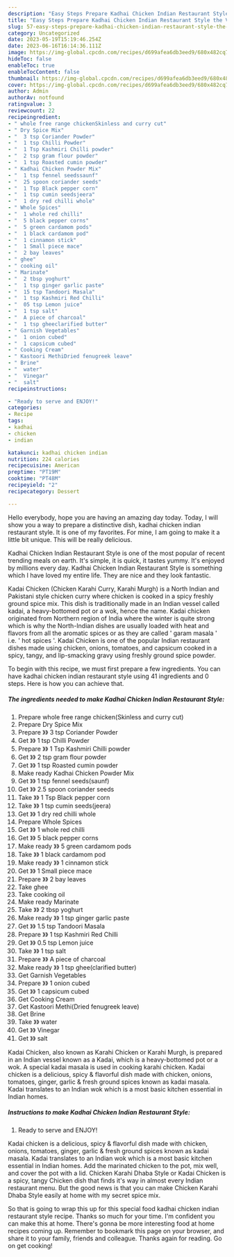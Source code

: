 ```yaml
---
description: "Easy Steps Prepare Kadhai Chicken Indian Restaurant Style the Very Delicious}"
title: "Easy Steps Prepare Kadhai Chicken Indian Restaurant Style the Very Delicious}"
slug: 57-easy-steps-prepare-kadhai-chicken-indian-restaurant-style-the-very-delicious
category: Uncategorized
date: 2023-05-19T15:19:46.254Z
date: 2023-06-16T16:14:36.111Z
image: https://img-global.cpcdn.com/recipes/d699afea6db3eed9/680x482cq70/kadhai-chicken-indian-restaurant-style-recipe-main-photo.jpg
hideToc: false
enableToc: true
enableTocContent: false
thumbnail: https://img-global.cpcdn.com/recipes/d699afea6db3eed9/680x482cq70/kadhai-chicken-indian-restaurant-style-recipe-main-photo.jpg
cover: https://img-global.cpcdn.com/recipes/d699afea6db3eed9/680x482cq70/kadhai-chicken-indian-restaurant-style-recipe-main-photo.jpg
author: Admin
authorAv: notfound
ratingvalue: 3
reviewcount: 22
recipeingredient:
- " whole free range chickenSkinless and curry cut"
- " Dry Spice Mix"
- "  3 tsp Coriander Powder"
- "  1 tsp Chilli Powder"
- "  1 Tsp Kashmiri Chilli powder"
- "  2 tsp gram flour powder"
- "  1 tsp Roasted cumin powder"
- " Kadhai Chicken Powder Mix"
- "  1 tsp fennel seedssaunf"
- "  25 spoon coriander seeds"
- "  1 Tsp Black pepper corn"
- "  1 tsp cumin seedsjeera"
- "  1 dry red chilli whole"
- " Whole Spices"
- "  1 whole red chilli"
- "  5 black pepper corns"
- "  5 green cardamom pods"
- "  1 black cardamom pod"
- "  1 cinnamon stick"
- "  1 Small piece mace"
- "  2 bay leaves"
- " ghee"
- " cooking oil"
- " Marinate"
- "  2 tbsp yoghurt"
- "  1 tsp ginger garlic paste"
- "  15 tsp Tandoori Masala"
- "  1 tsp Kashmiri Red Chilli"
- "  05 tsp Lemon juice"
- "  1 tsp salt"
- "  A piece of charcoal"
- "  1 tsp gheeclarified butter"
- " Garnish Vegetables"
- "  1 onion cubed"
- "  1 capsicum cubed"
- " Cooking Cream"
- " Kastoori MethiDried fenugreek leave"
- " Brine"
- "  water"
- "  Vinegar"
- "  salt"
recipeinstructions:

- "Ready to serve and ENJOY!"
categories:
- Recipe
tags:
- kadhai
- chicken
- indian

katakunci: kadhai chicken indian 
nutrition: 224 calories
recipecuisine: American
preptime: "PT19M"
cooktime: "PT48M"
recipeyield: "2"
recipecategory: Dessert

---
```



Hello everybody, hope you are having an amazing day today. Today, I will show you a way to prepare a distinctive dish, kadhai chicken indian restaurant style. It is one of my favorites. For mine, I am going to make it a little bit unique. This will be really delicious.

Kadhai Chicken Indian Restaurant Style is one of the most popular of recent trending meals on earth. It's simple, it is quick, it tastes yummy. It's enjoyed by millions every day. Kadhai Chicken Indian Restaurant Style is something which I have loved my entire life. They are nice and they look fantastic.

Kadai Chicken (Chicken Karahi Curry, Karahi Murgh) is a North Indian and Pakistani style chicken curry where chicken is cooked in a spicy freshly ground spice mix. This dish is traditionally made in an Indian vessel called kadai, a heavy-bottomed pot or a wok, hence the name. Kadai chicken originated from Northern region of India where the winter is quite strong which is why the North-Indian dishes are usually loaded with heat and flavors from all the aromatic spices or as they are called &#39; garam masala &#39; i.e. &#39; hot spices &#39;. Kadai Chicken is one of the popular Indian restaurant dishes made using chicken, onions, tomatoes, and capsicum cooked in a spicy, tangy, and lip-smacking gravy using freshly ground spice powder.


To begin with this recipe, we must first prepare a few ingredients. You can have kadhai chicken indian restaurant style using 41 ingredients and 0 steps. Here is how you can achieve that.

<!--inarticleads1-->

##### The ingredients needed to make Kadhai Chicken Indian Restaurant Style:

1. Prepare  whole free range chicken(Skinless and curry cut)
1. Prepare  Dry Spice Mix
1. Prepare  》》 3 tsp Coriander Powder
1. Get  》》 1 tsp Chilli Powder
1. Prepare  》》 1 Tsp Kashmiri Chilli powder
1. Get  》》 2 tsp gram flour powder
1. Get  》》 1 tsp Roasted cumin powder
1. Make ready  Kadhai Chicken Powder Mix
1. Get  》》 1 tsp fennel seeds(saunf)
1. Get  》》 2.5 spoon coriander seeds
1. Take  》》 1 Tsp Black pepper corn
1. Take  》》 1 tsp cumin seeds(jeera)
1. Get  》》 1 dry red chilli whole
1. Prepare  Whole Spices
1. Get  》》 1 whole red chilli
1. Get  》》 5 black pepper corns
1. Make ready  》》 5 green cardamom pods
1. Take  》》 1 black cardamom pod
1. Make ready  》》 1 cinnamon stick
1. Get  》》 1 Small piece mace
1. Prepare  》》 2 bay leaves
1. Take  ghee
1. Take  cooking oil
1. Make ready  Marinate
1. Take  》》 2 tbsp yoghurt
1. Make ready  》》 1 tsp ginger garlic paste
1. Get  》》 1.5 tsp Tandoori Masala
1. Prepare  》》 1 tsp Kashmiri Red Chilli
1. Get  》》 0.5 tsp Lemon juice
1. Take  》》 1 tsp salt
1. Prepare  》》 A piece of charcoal
1. Make ready  》》 1 tsp ghee(clarified butter)
1. Get  Garnish Vegetables
1. Prepare  》》 1 onion cubed
1. Get  》》 1 capsicum cubed
1. Get  Cooking Cream
1. Get  Kastoori Methi(Dried fenugreek leave)
1. Get  Brine
1. Take  》》 water
1. Get  》》 Vinegar
1. Get  》》 salt


Kadai Chicken, also known as Karahi Chicken or Karahi Murgh, is prepared in an Indian vessel known as a Kadai, which is a heavy-bottomed pot or a wok. A special kadai masala is used in cooking karahi chicken. Kadai chicken is a delicious, spicy &amp; flavorful dish made with chicken, onions, tomatoes, ginger, garlic &amp; fresh ground spices known as kadai masala. Kadai translates to an Indian wok which is a most basic kitchen essential in Indian homes. 

<!--inarticleads2-->

##### Instructions to make Kadhai Chicken Indian Restaurant Style:


1. Ready to serve and ENJOY!

Kadai chicken is a delicious, spicy &amp; flavorful dish made with chicken, onions, tomatoes, ginger, garlic &amp; fresh ground spices known as kadai masala. Kadai translates to an Indian wok which is a most basic kitchen essential in Indian homes. Add the marinated chicken to the pot, mix well, and cover the pot with a lid. Chicken Karahi Dhaba Style or Kadai Chicken is a spicy, tangy Chicken dish that finds it&#39;s way in almost every Indian restaurant menu. But the good news is that you can make Chicken Karahi Dhaba Style easily at home with my secret spice mix. 

So that is going to wrap this up for this special food kadhai chicken indian restaurant style recipe. Thanks so much for your time. I'm confident you can make this at home. There's gonna be more interesting food at home recipes coming up. Remember to bookmark this page on your browser, and share it to your family, friends and colleague. Thanks again for reading. Go on get cooking!
